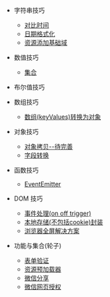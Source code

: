 + 字符串技巧
  + [对比时间](docs/string-skill/01-compare-time.md)
  + [日期格式化](docs/string-skill/02-data-format.md)
  + [资源添加基础域](docs/string-skill/03-assets-add-base.md)

+ 数值技巧
  + [集合](docs/number-skill/01-util.md)

+ 布尔值技巧

+ 数组技巧
  + [数组(keyValues)转换为对象](docs/array-skill/01-array-keyvalues-to-obj.md)

+ 对象技巧
  + [对象拷贝--待完善](docs/object-skill/01-clone.md)
  + [字段转换](docs/object-skill/02-name-transform.md)

+ 函数技巧
  + [EventEmitter](docs/function-skill/EventEmitter.md)

+ DOM 技巧
  + [事件处理(on off trigger)](docs/dom-skill/01-event-handle.md)
  + [本地存储(不包括cookie)封装](docs/dom-skill/02-pure-local-store.md)
  + [浏览器全屏解决方案](docs/dom-skill/03-fullscreen.md)

+ 功能与集合(轮子)
  + [表单验证](docs/util/form-validate.md)
  + [资源预加载器](docs/util/res.md)
  + [微信分享](docs/util/wx-share.md)
  + [微信网页授权](docs/util/wx-auth.md)
